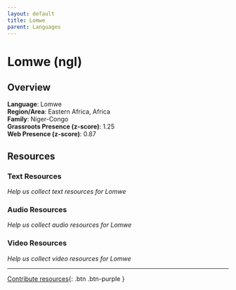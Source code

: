 ```yaml
---
layout: default
title: Lomwe
parent: Languages
---
```


# Lomwe (ngl)

## Overview

**Language**: Lomwe  
**Region/Area**: Eastern Africa, Africa  
**Family**: Niger-Congo  
**Grassroots Presence (z-score)**: 1.25  
**Web Presence (z-score)**: 0.87  

## Resources

### Text Resources
*Help us collect text resources for Lomwe*

### Audio Resources
*Help us collect audio resources for Lomwe*

### Video Resources
*Help us collect video resources for Lomwe*

---

[Contribute resources](https://forms.office.com/e/1SfLJx3u1r){: .btn .btn-purple }
